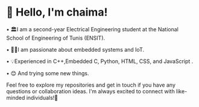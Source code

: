 
# 👋 Hello, I'm chaima!

•	🏛️I am a second-year Electrical Engineering student at the National School of Engineering of Tunis (ENSIT). 

•	👩‍💻I am passionate about embedded systems and IoT.

•	💡Experienced in C++,Embedded C, Python, HTML, CSS, and JavaScript .

•	😊 And trying some new things.

Feel free to explore my repositories and get in touch if you have any questions or collaboration ideas. I'm always excited to connect with like-minded individuals!🤗
